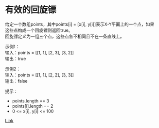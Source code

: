 <h1>有效的回旋镖</h1>

给定一个数组points，其中points[i] = [x[i], y[i]]表示X-Y平面上的一个点，如果这些点构成一个回旋镖则返回true。</br>
回旋镖定义为一组三个点，这些点各不相同且不在一条直线上。</br>

示例1：</br>
输入：points = [[1, 1], [2, 3], [3, 2]]</br>
输出：true</br>

示例2：</br>
输入：points = [[1, 1], [2, 2], [3, 3]]</br>
输出：false</br>

提示：
- points.length == 3
- points[i].length == 2
- 0 <= x[i], y[i] <= 100

[Link](https://leetcode.cn/problems/valid-boomerang/)